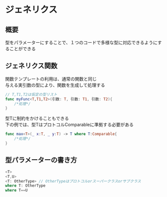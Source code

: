 # ジェネリクス

## 概要

型をパラメーターにすることで、１つのコードで多様な型に対応できるようにすることができる

## ジェネリクス関数

関数テンプレートの利用は、通常の関数と同じ  
与える実引数の型により、関数を生成して処理する

```swift
// T,T1,T2は仮定の型リスト
func myFunc<T,T1,T2>(引数: T, 引数: T1, 引数: T2){
    /*処理*/
}
```

型Tに制約をかけることもできる  
下の例では、型TはプロトコルComparableに準拠する必要がある

```swift
func max<T>(_ x:T, _ y:T) -> T where T:Comparable{
    /*処理*/
}
```

## 型パラメーターの書き方

```swift
<T>
<T,U>
<T: OtherType> // OtherTypeはプロトコルorスーパークラスorサブクラス
where T: OtherType
where T==U
```
